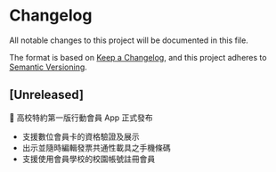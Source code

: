 # Changelog

All notable changes to this project will be documented in this file.

The format is based on [Keep a Changelog](https://keepachangelog.com/en/1.1.0/),
and this project adheres to [Semantic Versioning](https://semver.org/spec/v2.0.0.html).

## [Unreleased]

🍔 高校特約第一版行動會員 App 正式發布

- 支援數位會員卡的資格驗證及展示
- 出示並隨時編輯發票共通性載具之手機條碼
- 支援使用會員學校的校園帳號註冊會員